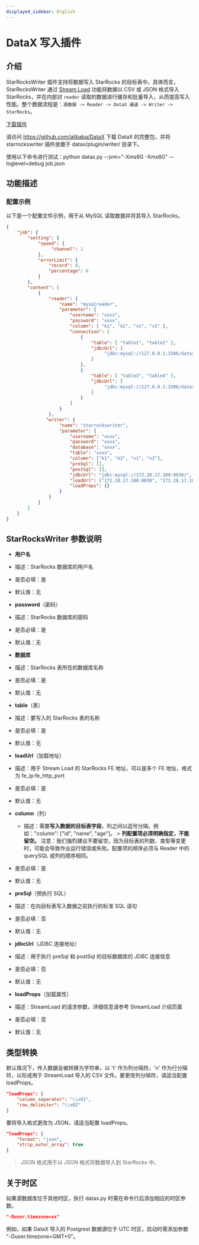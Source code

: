 ```yaml
---
displayed_sidebar: English
---
```


# DataX 写入插件

## 介绍

StarRocksWriter 插件支持将数据写入 StarRocks 的目标表中。具体而言，StarRocksWriter 通过 [Stream Load](./StreamLoad.md) 功能将数据以 CSV 或 JSON 格式导入 StarRocks，并在内部对 `reader` 读取的数据进行缓存和批量导入，从而提高写入性能。整个数据流程是：`源数据 -> Reader -> DataX 通道 -> Writer -> StarRocks`。

[下载插件](https://github.com/StarRocks/DataX/releases)

请访问 https://github.com/alibaba/DataX 下载 DataX 的完整包，并将 starrockswriter 插件放置于 datax/plugin/writer/ 目录下。

使用以下命令进行测试：python datax.py --jvm="-Xms6G -Xmx6G" --loglevel=debug job.json

## 功能描述

### 配置示例

以下是一个配置文件示例，用于从 MySQL 读取数据并将其导入 StarRocks。

```json
{
    "job": {
        "setting": {
            "speed": {
                 "channel": 1
            },
            "errorLimit": {
                "record": 0,
                "percentage": 0
            }
        },
        "content": [
            {
                "reader": {
                    "name": "mysqlreader",
                    "parameter": {
                        "username": "xxxx",
                        "password": "xxxx",
                        "column": [ "k1", "k2", "v1", "v2" ],
                        "connection": [
                            {
                                "table": [ "table1", "table2" ],
                                "jdbcUrl": [
                                     "jdbc:mysql://127.0.0.1:3306/datax_test1"
                                ]
                            },
                            {
                                "table": [ "table3", "table4" ],
                                "jdbcUrl": [
                                     "jdbc:mysql://127.0.0.1:3306/datax_test2"
                                ]
                            }
                        ]
                    }
                },
               "writer": {
                    "name": "starrockswriter",
                    "parameter": {
                        "username": "xxxx",
                        "password": "xxxx",
                        "database": "xxxx",
                        "table": "xxxx",
                        "column": ["k1", "k2", "v1", "v2"],
                        "preSql": [],
                        "postSql": [], 
                        "jdbcUrl": "jdbc:mysql://172.28.17.100:9030/",
                        "loadUrl": ["172.28.17.100:8030", "172.28.17.100:8030"],
                        "loadProps": {}
                    }
                }
            }
        ]
    }
}

```

## StarRocksWriter 参数说明

* **用户名**

*   描述：StarRocks 数据库的用户名

*   是否必填：是

*   默认值：无

* **password**（密码）

*   描述：StarRocks 数据库的密码

*   是否必填：是

*   默认值：无

* **数据库**

*   描述：StarRocks 表所在的数据库名称

*   是否必填：是

*   默认值：无

* **table**（表）

*   描述：要写入的 StarRocks 表的名称

*   是否必填：是

*   默认值：无

* **loadUrl**（加载地址）

*   描述：用于 Stream Load 的 StarRocks FE 地址，可以是多个 FE 地址，格式为 fe_ip:fe_http_port

*   是否必填：是

*   默认值：无

* **column**（列）

  * 描述：需要**写入数据的目标表字段**，列之间以逗号分隔。例如："column": ["id", "name", "age"]。
        > **列配置项必须明确指定，不能留空。**
注意：我们强烈建议不要留空，因为目标表的列数、类型等变更时，可能会导致作业运行错误或失败。配置项的顺序必须与 Reader 中的 querySQL 或列的顺序相同。

* 是否必填：是

* 默认值：无

* **preSql**（预执行 SQL）

* 描述：在向目标表写入数据之前执行的标准 SQL 语句

* 是否必填：否

* 默认值：无

* **jdbcUrl**（JDBC 连接地址）

*   描述：用于执行 preSql 和 postSql 的目标数据库的 JDBC 连接信息

*   是否必填：否

* 默认值：无

* **loadProps**（加载属性）

*   描述：StreamLoad 的请求参数，详细信息请参考 StreamLoad 介绍页面

*   是否必填：否

*   默认值：无

## 类型转换

默认情况下，传入数据会被转换为字符串，以 't' 作为列分隔符，'n' 作为行分隔符，以形成用于 StreamLoad 导入的 CSV 文件。要更改列分隔符，请适当配置 loadProps。

```json
"loadProps": {
    "column_separator": "\\x01",
    "row_delimiter": "\\x02" 
}
```

要将导入格式更改为 JSON，请适当配置 loadProps。

```json
"loadProps": {
    "format": "json",
    "strip_outer_array": true
}
```

> JSON 格式用于以 JSON 格式将数据导入到 StarRocks 中。

## 关于时区

如果源数据库位于其他时区，执行 datax.py 时需在命令行后添加相应的时区参数。

```json
"-Duser.timezone=xx"
```

例如，如果 DataX 导入的 Postgrest 数据源位于 UTC 时区，启动时需添加参数 "-Duser.timezone=GMT+0"。
